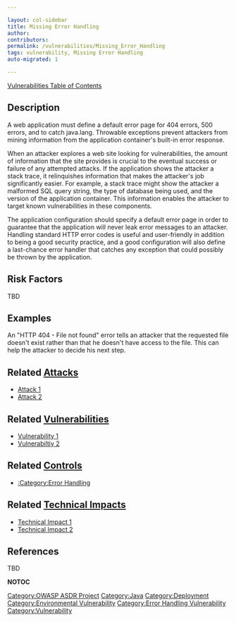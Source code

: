 ```yaml
---

layout: col-sidebar
title: Missing Error Handling
author: 
contributors: 
permalink: /vulnerabilities/Missing_Error_Handling
tags: vulnerability, Missing Error Handling
auto-migrated: 1

---
```


[Vulnerabilities Table of Contents](ASDR_TOC_Vulnerabilities "wikilink")

## Description

A web application must define a default error page for 404 errors, 500
errors, and to catch java.lang. Throwable exceptions prevent attackers
from mining information from the application container's built-in error
response.

When an attacker explores a web site looking for vulnerabilities, the
amount of information that the site provides is crucial to the eventual
success or failure of any attempted attacks. If the application shows
the attacker a stack trace, it relinquishes information that makes the
attacker's job significantly easier. For example, a stack trace might
show the attacker a malformed SQL query string, the type of database
being used, and the version of the application container. This
information enables the attacker to target known vulnerabilities in
these components.

The application configuration should specify a default error page in
order to guarantee that the application will never leak error messages
to an attacker. Handling standard HTTP error codes is useful and
user-friendly in addition to being a good security practice, and a good
configuration will also define a last-chance error handler that catches
any exception that could possibly be thrown by the application.

## Risk Factors

TBD

## Examples

An "HTTP 404 - File not found" error tells an attacker that the
requested file doesn't exist rather than that he doesn't have access to
the file. This can help the attacker to decide his next step.

## Related [Attacks](Attacks "wikilink")

  - [Attack 1](Attack_1 "wikilink")
  - [Attack 2](Attack_2 "wikilink")

## Related [Vulnerabilities](https://owasp.org/www-community/vulnerabilities/)

  - [Vulnerability 1](Vulnerability_1 "wikilink")
  - [Vulnerabiltiy 2](Vulnerabiltiy_2 "wikilink")

## Related [Controls](Controls "wikilink")

  - [:Category:Error Handling](:Category:Error_Handling "wikilink")

## Related [Technical Impacts](Technical_Impacts "wikilink")

  - [Technical Impact 1](Technical_Impact_1 "wikilink")
  - [Technical Impact 2](Technical_Impact_2 "wikilink")

## References

TBD

__NOTOC__

[Category:OWASP ASDR Project](Category:OWASP_ASDR_Project "wikilink")
[Category:Java](Category:Java "wikilink")
[Category:Deployment](Category:Deployment "wikilink")
[Category:Environmental
Vulnerability](Category:Environmental_Vulnerability "wikilink")
[Category:Error Handling
Vulnerability](Category:Error_Handling_Vulnerability "wikilink")
[Category:Vulnerability](Category:Vulnerability "wikilink")